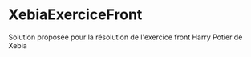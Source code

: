 # XebiaExerciceFront
Solution proposée pour la résolution de l'exercice front Harry Potier de Xebia
